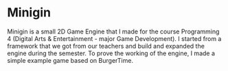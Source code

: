 # Minigin

Minigin is a small 2D Game Engine that I made for the course Programming 4 (Digital Arts & Entertainment - major Game Development). 
I started from a framework that we got from our teachers and build and expanded the engine during the semester. 
To prove the working of the engine, I made a simple example game based on BurgerTime.
